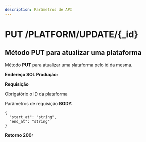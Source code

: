 ```yaml
---
description: Parâmetros de API
---
```


# PUT /PLATFORM/UPDATE/{\_id}

## Método PUT para atualizar uma plataforma

Método **PUT** para atualizar uma plataforma pelo id da mesma.

**Endereço SOL Produção:**&#x20;

**Requisição**

Obrigatório o ID da plataforma

Parâmetros de requisição **BODY:**

```
{
  "start_at": "string",
  "end_at": "string"
}
```

**Retorno 200:**

